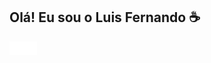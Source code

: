 ## Olá! Eu sou o Luis Fernando  :coffee:


<p align="left">
  
 <a href="https://www.instagram.com/fogueirx/" target="_blank"><img align="left" alt="Instagram" width="22px" src="https://github.com/Aakarsh-B/trying-repos/blob/master/insta.svg" />

<a href="https://www.linkedin.com/in/luis-ff-pelozo/" target="_blank"><img align="left" alt="LinkedIn" width="22px" src="https://github.com/Aakarsh-B/trying-repos/blob/master/linkedin.svg" />


</p>  